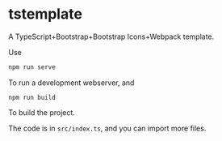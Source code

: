 # tstemplate
A TypeScript+Bootstrap+Bootstrap Icons+Webpack template.

Use  
```bash
npm run serve
```
To run a development webserver, and
```
npm run build
```
To build the project.

The code is in `src/index.ts`, and you can import more files.